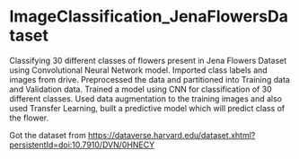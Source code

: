 # ImageClassification_JenaFlowersDataset

Classifying 30 different classes of flowers present in Jena Flowers Dataset using Convolutional Neural Network model.
Imported class labels and images from drive. Preprocessed the data and partitioned into Training data and Validation data. Trained a model using CNN for classification of 30 different classes. Used data augmentation to the training images and also used Transfer Learning, built a predictive model which will predict class of the flower.

Got the dataset from https://dataverse.harvard.edu/dataset.xhtml?persistentId=doi:10.7910/DVN/0HNECY

